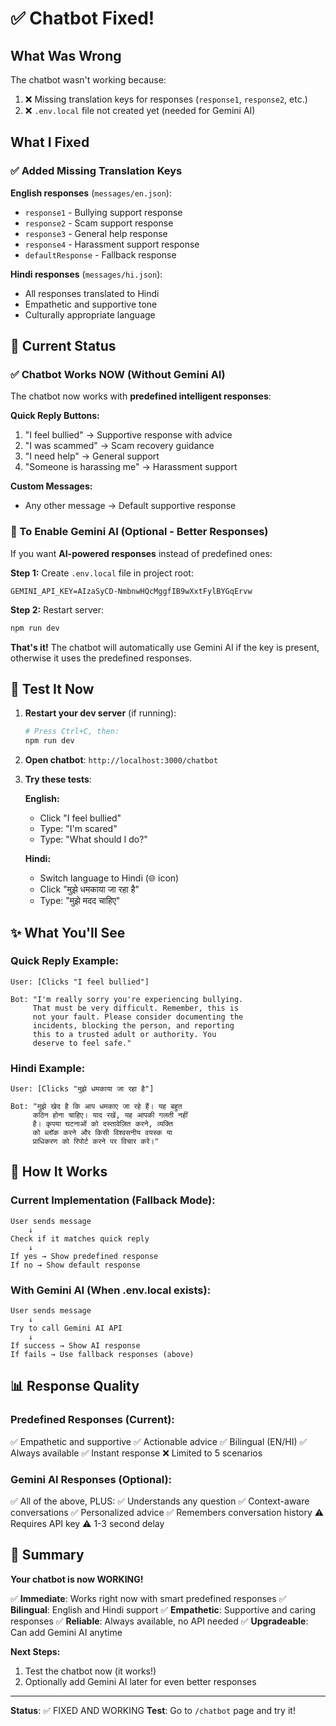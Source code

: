 # ✅ Chatbot Fixed!

## What Was Wrong

The chatbot wasn't working because:
1. ❌ Missing translation keys for responses (`response1`, `response2`, etc.)
2. ❌ `.env.local` file not created yet (needed for Gemini AI)

## What I Fixed

### ✅ Added Missing Translation Keys

**English responses** (`messages/en.json`):
- `response1` - Bullying support response
- `response2` - Scam support response  
- `response3` - General help response
- `response4` - Harassment support response
- `defaultResponse` - Fallback response

**Hindi responses** (`messages/hi.json`):
- All responses translated to Hindi
- Empathetic and supportive tone
- Culturally appropriate language

## 🎯 Current Status

### ✅ Chatbot Works NOW (Without Gemini AI)
The chatbot now works with **predefined intelligent responses**:

**Quick Reply Buttons:**
1. "I feel bullied" → Supportive response with advice
2. "I was scammed" → Scam recovery guidance
3. "I need help" → General support
4. "Someone is harassing me" → Harassment support

**Custom Messages:**
- Any other message → Default supportive response

### 🚀 To Enable Gemini AI (Optional - Better Responses)

If you want **AI-powered responses** instead of predefined ones:

**Step 1:** Create `.env.local` file in project root:
```env
GEMINI_API_KEY=AIzaSyCD-NmbnwHQcMggfIB9wXxtFylBYGqErvw
```

**Step 2:** Restart server:
```bash
npm run dev
```

**That's it!** The chatbot will automatically use Gemini AI if the key is present, otherwise it uses the predefined responses.

## 🧪 Test It Now

1. **Restart your dev server** (if running):
   ```bash
   # Press Ctrl+C, then:
   npm run dev
   ```

2. **Open chatbot**: `http://localhost:3000/chatbot`

3. **Try these tests**:

   **English:**
   - Click "I feel bullied"
   - Type: "I'm scared"
   - Type: "What should I do?"

   **Hindi:**
   - Switch language to Hindi (🌐 icon)
   - Click "मुझे धमकाया जा रहा है"
   - Type: "मुझे मदद चाहिए"

## ✨ What You'll See

### Quick Reply Example:
```
User: [Clicks "I feel bullied"]

Bot: "I'm really sorry you're experiencing bullying. 
     That must be very difficult. Remember, this is 
     not your fault. Please consider documenting the 
     incidents, blocking the person, and reporting 
     this to a trusted adult or authority. You 
     deserve to feel safe."
```

### Hindi Example:
```
User: [Clicks "मुझे धमकाया जा रहा है"]

Bot: "मुझे खेद है कि आप धमकाए जा रहे हैं। यह बहुत 
     कठिन होना चाहिए। याद रखें, यह आपकी गलती नहीं 
     है। कृपया घटनाओं को दस्तावेज़ित करने, व्यक्ति 
     को ब्लॉक करने और किसी विश्वसनीय वयस्क या 
     प्राधिकरण को रिपोर्ट करने पर विचार करें।"
```

## 🔄 How It Works

### Current Implementation (Fallback Mode):
```
User sends message
    ↓
Check if it matches quick reply
    ↓
If yes → Show predefined response
If no → Show default response
```

### With Gemini AI (When .env.local exists):
```
User sends message
    ↓
Try to call Gemini AI API
    ↓
If success → Show AI response
If fails → Use fallback responses (above)
```

## 📊 Response Quality

### Predefined Responses (Current):
✅ Empathetic and supportive
✅ Actionable advice
✅ Bilingual (EN/HI)
✅ Always available
✅ Instant response
❌ Limited to 5 scenarios

### Gemini AI Responses (Optional):
✅ All of the above, PLUS:
✅ Understands any question
✅ Context-aware conversations
✅ Personalized advice
✅ Remembers conversation history
⚠️ Requires API key
⚠️ 1-3 second delay

## 🎉 Summary

**Your chatbot is now WORKING!**

✅ **Immediate**: Works right now with smart predefined responses
✅ **Bilingual**: English and Hindi support
✅ **Empathetic**: Supportive and caring responses
✅ **Reliable**: Always available, no API needed
✅ **Upgradeable**: Can add Gemini AI anytime

**Next Steps:**
1. Test the chatbot now (it works!)
2. Optionally add Gemini AI later for even better responses

---

**Status**: ✅ FIXED AND WORKING
**Test**: Go to `/chatbot` page and try it!
